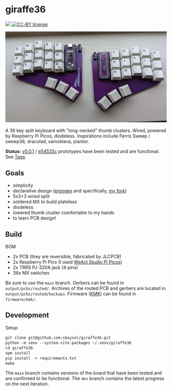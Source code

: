 # giraffe36

![](https://img.shields.io/badge/version-v0.0.1-blue) [![CC-BY license](https://img.shields.io/badge/license-CC--4.0--BY-blue)](https://creativecommons.org/licenses/by/4.0)


![pcb front render](img/giraffe36_built_small.jpg?raw=true)

A 36 key split keyboard with "long-necked" thumb clusters. Wired, powered by Raspberry Pi Picos, diodeless. Inspirations include Ferris Sweep / sweep36, draculad, samoklava, piantor.

**Status:** [v0.0.1](https://github.com/sboysel/giraffe36/releases/tag/v0.0.1) / [e54525c](https://github.com/sboysel/giraffe36/commit/e54525ce078f5a7b52e7f0cd5a91edfa0f02212c) prototypes have been tested and are functional. See [Tags](https://github.com/sboysel/giraffe36/tags).

## Goals

- simplicity
- declarative design ([ergogen](https://github.com/ergogen/ergogen) and specifically, [my fork](https://github.com/sboysel/ergogen))
- 5x3+3 wired split
- soldered MX to build plateless
- diodeless
- lowered thumb cluster comfortable to my hands
- to learn PCB design!

## Build

BOM

- 2x PCB (they are reversible, fabricated by JLCPCB)
- 2x Raspberry Pi Pico (I used [WeAct Studio Pi Picos](https://www.aliexpress.us/item/3256803521775546.html))
- 2x TRRS PJ-320A jack (4 pins)
- 36x MX switches

Be sure to use the `main` branch. Gerbers can be found in `output/pcbs/routed/`. Archives of the routed PCB and gerbers are located in `output/pcbs/routed/backups`. Firmware ([KMK](http://kmkfw.io/)) can be found in `firmware/kmk/`.

## Development 

Setup

```
git clone git@github.com:sboysel/giraffe36.git
python -m venv --system-site-packages ~/.venv/giraffe36
cd giraffe36
npm install
pip install -r requirements.txt
make
```

The `main` branch contains versions of the board that have been tested and are confirmed to be functional. The `dev` branch contains the latest progress on the next iteration.
